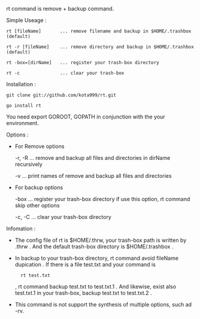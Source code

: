 rt command is remove + backup command.


Simple Useage :


    rt [fileName]       ... remove filename and backup in $HOME/.trashbox (default)

    rt -r [fileName]    ... remove directory and backup in $HOME/.trashbox (default)

    rt -box=[dirName]   ... register your trash-box directory

    rt -c               ... clear your trash-box


Installation :


    git clone git://github.com/kota999/rt.git

    go install rt

You need export GOROOT, GOPATH in conjunction with the your environment.


Options :


  * For Remove options

    -r, -R              ... remove and backup all files and directories in dirName recursively

    -v                  ... print names of remove and backup all files and directories


  * For backup options

    -box                ... register your trash-box directory
                            if use this option, rt command skip other options

    -c, -C              ... clear your trash-box directory



Infomation :

* The config file of rt is $HOME/.thrw, your trash-box path is written by .thrw .
And the default trash-box directory is $HOME/.trashbox .

* In backup to your trash-box directory, rt command avoid fileName dupication . If there is a file test.txt and your command is

        rt test.txt

    , rt command backup test.txt to test.txt.1 . And likewise, exist also test.txt.1 in your trash-box, backup test.txt to test.txt.2 .

* This command is not support the synthesis of multiple options, such ad -rv.

